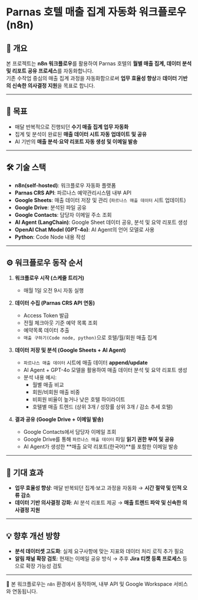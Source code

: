 # Parnas 호텔 매출 집계 자동화 워크플로우 (n8n)

## 🌟 개요

본 프로젝트는 **n8n 워크플로우**를 활용하여 Parnas 호텔의 **월별 매출 집계, 데이터 분석 및 리포트 공유 프로세스**를 자동화합니다.  
기존 수작업 중심의 매출 집계 과정을 자동화함으로써 **업무 효율성 향상**과 **데이터 기반의 신속한 의사결정 지원**을 목표로 합니다.

---

## 🎯 목표

- 매달 반복적으로 진행되던 **수기 매출 집계 업무 자동화**  
- 집계 및 분석이 완료된 **매출 데이터 시트 자동 업데이트 및 공유**  
- AI 기반의 **매출 분석·요약 리포트 자동 생성 및 이메일 발송**  

---

## 🛠️ 기술 스택

- **n8n(self-hosted)**: 워크플로우 자동화 플랫폼
- **Parnas CRS API**: 파르나스 예약관리시스템 내부 API
- **Google Sheets**: 매출 데이터 저장 및 관리 (`파르나스 매출 데이터` 시트 업데이트)  
- **Google Drive**: 분석된 파일 공유  
- **Google Contacts**: 담당자 이메일 주소 조회  
- **AI Agent (LangChain)**: Google Sheet 데이터 공유, 분석 및 요약 리포트 생성
- **OpenAI Chat Model (GPT-4o)**: AI Agent의 언어 모델로 사용
- **Python**: Code Node 내용 작성

---

## ⚙️ 워크플로우 동작 순서

1. **워크플로우 시작 (스케줄 트리거)**  
   - 매월 1일 오전 9시 자동 실행  

2. **데이터 수집 (Parnas CRS API 연동)**  
   - Access Token 발급  
   - 전월 체크아웃 기준 예약 목록 조회  
   - 예약목록 데이터 추출  
   - `매출 구하기(Code node, python)`으로 호텔/월/회원 매출 집계

3. **데이터 저장 및 분석 (Google Sheets + AI Agent)**  
   - `파르나스 매출 데이터` 시트에 매출 데이터 **append/update**  
   - AI Agent + GPT-4o 모델을 활용하여 매출 데이터 분석 및 요약 리포트 생성  
   - 분석 내용 예시:
     - 월별 매출 비교  
     - 회원/비회원 매출 비중  
     - 비회원 비율이 높거나 낮은 호텔 하이라이트  
     - 호텔별 매출 트렌드 (상위 3개 / 성장률 상위 3개 / 감소 추세 호텔)  

4. **결과 공유 (Google Drive + 이메일 발송)**  
   - Google Contacts에서 담당자 이메일 조회  
   - Google Drive를 통해 `파르나스 매출 데이터` 파일 **읽기 권한 부여 및 공유**  
   - AI Agent가 생성한 **매출 요약 리포트(한국어)**를 포함한 이메일 발송  

---

## 🚀 기대 효과

- **업무 효율성 향상**: 매달 반복되던 집계·보고 과정을 자동화 → **시간 절약 및 인적 오류 감소**  
- **데이터 기반 의사결정 강화**: AI 분석 리포트 제공 → **매출 트렌드 파악 및 신속한 의사결정 지원**  

---

## 💡 향후 개선 방향

- **분석 데이터셋 고도화**: 실제 요구사항에 맞는 지표와 데이터 처리 로직 추가 필요  
- **알림 채널 확장 검토**: 현재는 이메일 공유 방식 → 추후 **Jira 티켓 등록 프로세스** 등으로 확장 가능성 검토  

---

📌 본 워크플로우는 `n8n` 환경에서 동작하며, 내부 API 및 Google Workspace 서비스와 연동됩니다.
